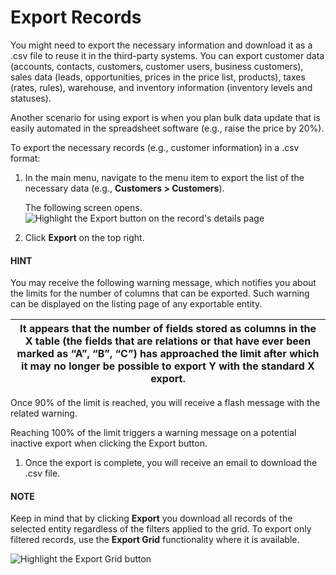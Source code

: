 <a id="export-records"></a>

# Export Records

You might need to export the necessary information and download it as a .csv file to reuse it in the third-party systems. You can export customer data (accounts, contacts, customers, customer users, business customers), sales data (leads, opportunities, prices in the price list, products), taxes (rates, rules), warehouse, and inventory information (inventory levels and statuses).

Another scenario for using export is when you plan bulk data update that is easily automated in the spreadsheet software (e.g., raise the price by 20%).

To export the necessary records (e.g., customer information) in a .csv format:

1. In the main menu, navigate to the menu item to export the list of the necessary data (e.g., **Customers > Customers**).

   The following screen opens.
   ![Highlight the Export button on the record's details page](user/img/getting_started/records/export_1.png)
2. Click **Export** on the top right.

#### HINT
You may receive the following warning message, which notifies you about the limits for the number of columns that can be exported. Such warning can be displayed on the listing page of any exportable entity.

| It appears that the number of fields stored as columns in the X table (the fields that are relations or that have ever been<br/>marked as “A”, “B”, “C”) has approached the limit after which it may no longer be possible to export Y with the standard X<br/>export.   |
|--------------------------------------------------------------------------------------------------------------------------------------------------------------------------------------------------------------------------------------------------------------------------|

Once 90% of the limit is reached, you will receive a flash message with the related warning.

Reaching 100% of the limit triggers a warning message on a potential inactive export when clicking the Export button.

1. Once the export is complete, you will receive an email to download the .csv file.

#### NOTE
Keep in mind that by clicking **Export** you download all records of the selected entity regardless of the filters applied to the grid. To export only filtered records, use the **Export Grid** functionality where it is available.

![Highlight the Export Grid button](user/img/getting_started/export_import/export_grid_leads.png)
